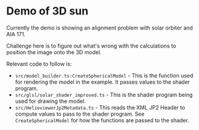 # Demo of 3D sun

Currently the demo is showing an alignment problem
with solar orbiter and AIA 171.

Challenge here is to figure out what's wrong with the
calculations to position the image onto the
3D model.

Relevant code to follow is:
- `src/model_builder.ts:CreateSphericalModel` - This is the function used
   for rendering the model in the example. It passes values to the shader
   program.
- `src/glsl/solar_shader_improved.ts` - This is the shader program being used for drawing
  the model.
- `src/HelioviewerJp2Metadata.ts` - This reads the XML JP2 Header to compute
  values to pass to the shader program. See `CreateSphericalModel` for
  how the functions are passed to the shader.
